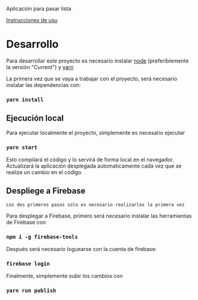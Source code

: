Aplicación para pasar lista

[Instrucciones de usu](/INSTRUCCIONES.md)
# Desarrollo
Para desarrollar este proyecto es necesario instalar [node](https://nodejs.org/en/download/current/) (preferiblemente la versión "Current") y [yarn](https://yarnpkg.com/getting-started/install)

La primera vez que se vaya a trabajar con el proyecto, será necesario instalar las dependencias con:
### `yarn install`
## Ejecución local

Para ejecutar localmente el proyecto, simplemente es necesario ejecutar

### `yarn start`
Esto compilará el código y lo servirá de forma local en el navegador. Actualizará la aplicación desplegada automaticamente cada vez que se realize un cambio en el código

## Despliege a Firebase
~~~
Los dos primeros pasos solo es necesario realizarlos la primera vez
~~~

Para desplegar a Firebase, primero será necesario instalar las herramientas de Firebase con
### `npm i -g firebase-tools`

Después será necesario loguearse con la cuenta de firebase:
### `firebase login`

Finalmente, simplemente subir los cambios con
### `yarn run publish`